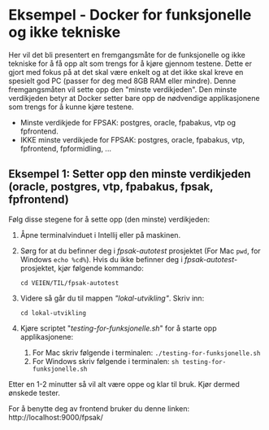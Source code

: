 # Eksempel - Docker for funksjonelle og ikke tekniske
Her vil det bli presentert en fremgangsmåte for de funksjonelle og ikke tekniske for å få opp alt som trengs for å kjøre 
gjennom testene. Dette er gjort med fokus på at det skal være enkelt og at det ikke skal kreve en spesielt god PC (passer for deg med 8GB RAM eller mindre).
Denne fremgangsmåten vil sette opp den "minste verdikjeden". Den minste verdikjeden betyr at Docker setter bare opp de 
nødvendige applikasjonene som trengs for å kunne kjøre testene. 

*   Minste verdikjede for FPSAK: postgres, oracle, fpabakus, vtp og fpfrontend.
*   IKKE minste verdikjede for FPSAK: postgres, oracle, fpabakus, vtp, fpfrontend, fpformidling, ...


## Eksempel 1: Setter opp den minste verdikjeden (oracle, postgres, vtp, fpabakus, fpsak, fpfrontend)
Følg disse stegene for å sette opp (den minste) verdikjeden:

1) Åpne terminalvinduet i Intellij eller på maskinen.
2) Sørg for at du befinner deg i _fpsak-autotest_ prosjektet (For Mac `pwd`, for Windows `echo %cd%`). Hvis du ikke befinner
deg i _fpsak-autotest_-prosjektet, kjør følgende kommando:

    `cd VEIEN/TIL/fpsak-autotest`

3) Videre så går du til mappen _"lokal-utvikling"_. Skriv inn:

    `cd lokal-utvikling`
    
4) Kjøre scriptet "_testing-for-funksjonelle.sh_" for å starte opp applikasjonene:
    1) For Mac skriv følgende i terminalen: `./testing-for-funksjonelle.sh`
    2) For Windows skriv følgende i terminalen: `sh testing-for-funksjonelle.sh`

Etter en 1-2 minutter så vil alt være oppe og klar til bruk. Kjør dermed ønskede tester.

For å benytte deg av frontend bruker du denne linken: http://localhost:9000/fpsak/

